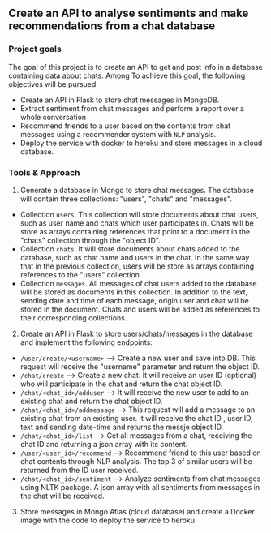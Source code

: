 ## Create an API to analyse sentiments and make recommendations from a chat database

### Project goals
The goal of this project is to create an API to get and post info in a database containing data about chats. Among 
To achieve this goal, the following objectives will be pursued:
- Create an API in Flask to store chat messages in MongoDB.
- Extract sentiment from chat messages and perform a report over a whole conversation
- Recommend friends to a user based on the contents from chat messages using a recommender system with `NLP` analysis.
- Deploy the service with docker to heroku and store messages in a cloud database. 

### Tools & Approach
1) Generate a database in Mongo to store chat messages. The database will contain three collections: "users", "chats" and "messages".
- Collection `users`. This collection will store documents about chat users, such as user name and chats which user participates in. Chats will be store as arrays containing references that point to a document in the "chats" collection through the "object ID".
- Collection `chats`. It will store documents about chats added to the database, such as chat name and users in the chat. In the same way that in the previous collection, users will be store as arrays containing references to the "users" collection.
- Collection `messages`. All messages of chat users added to the database will be stored as documents in this collection. In addition to the text, sending date and time of each message, origin user and chat will be stored in the document. Chats and users will be added as references to their corresponding collections. 

2) Create an API in Flask to store users/chats/messages in the database and implement the following endpoints:
- `/user/create/<username>` --> Create a new user and save into DB. This request will receive the "username" parameter and return the object ID.
- `/chat/create` --> Create a new chat. It will receive an user ID (optional) who will participate in the chat and return the chat object ID.
- `/chat/<chat_id>/adduser` --> It will receive the new user to add to an existing chat and return the chat object ID.
- `/chat/<chat_id>/addmessage` --> This request will add a message to an existing chat from an existing user. It will receive the chat ID , user ID, text and sending date-time and returns the messje object ID.
- `/chat/<chat_id>/list` -->  Get all messages from a chat, receiving the chat ID and returning a json array with its content.
- `/user/<user_id>/recommend` --> Recommend friend to this user based on chat contents through NLP analysis. The top 3 of similar users will be returned from the ID user received.
- `/chat/<chat_id>/sentiment` --> Analyze sentiments from chat messages using NLTK package. A json array with all sentiments from messages in the chat will be received.

3) Store messages in Mongo Atlas (cloud database) and create a Docker image with the code to deploy the service to heroku.
